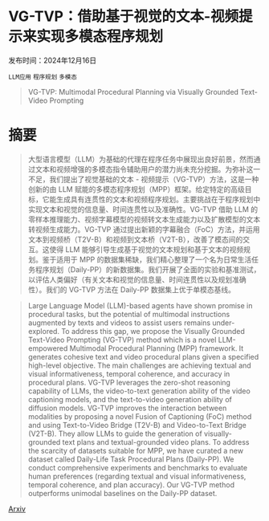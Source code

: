 # VG-TVP：借助基于视觉的文本-视频提示来实现多模态程序规划

发布时间：2024年12月16日

`LLM应用` `程序规划` `多模态`

> VG-TVP: Multimodal Procedural Planning via Visually Grounded Text-Video Prompting

# 摘要

> 大型语言模型（LLM）为基础的代理在程序任务中展现出良好前景，然而通过文本和视频增强的多模态指令辅助用户的潜力尚未充分挖掘。为弥补这一不足，我们提出了视觉基础的文本 - 视频提示（VG-TVP）方法，这是一种创新的由 LLM 赋能的多模态程序规划（MPP）框架。给定特定的高级目标，它能生成具有连贯性的文本和视频程序规划。主要挑战在于程序规划中实现文本和视觉的信息量、时间连贯性以及准确性。VG-TVP 借助 LLM 的零样本推理能力、视频字幕模型的视频转文本生成能力以及扩散模型的文本转视频生成能力。VG-TVP 通过提出新颖的字幕融合（FoC）方法，并运用文本到视频桥（T2V-B）和视频到文本桥（V2T-B），改善了模态间的交互。这使得 LLM 能够引导生成基于视觉的文本规划和基于文本的视频规划。鉴于适用于 MPP 的数据集稀缺，我们精心整理了一个名为日常生活任务程序规划（Daily-PP）的新数据集。我们开展了全面的实验和基准测试，以评估人类偏好（有关文本和视觉的信息量、时间连贯性以及规划准确性）。我们的 VG-TVP 方法在 Daily-PP 数据集上优于单模态基线。

> Large Language Model (LLM)-based agents have shown promise in procedural tasks, but the potential of multimodal instructions augmented by texts and videos to assist users remains under-explored. To address this gap, we propose the Visually Grounded Text-Video Prompting (VG-TVP) method which is a novel LLM-empowered Multimodal Procedural Planning (MPP) framework. It generates cohesive text and video procedural plans given a specified high-level objective. The main challenges are achieving textual and visual informativeness, temporal coherence, and accuracy in procedural plans. VG-TVP leverages the zero-shot reasoning capability of LLMs, the video-to-text generation ability of the video captioning models, and the text-to-video generation ability of diffusion models. VG-TVP improves the interaction between modalities by proposing a novel Fusion of Captioning (FoC) method and using Text-to-Video Bridge (T2V-B) and Video-to-Text Bridge (V2T-B). They allow LLMs to guide the generation of visually-grounded text plans and textual-grounded video plans. To address the scarcity of datasets suitable for MPP, we have curated a new dataset called Daily-Life Task Procedural Plans (Daily-PP). We conduct comprehensive experiments and benchmarks to evaluate human preferences (regarding textual and visual informativeness, temporal coherence, and plan accuracy). Our VG-TVP method outperforms unimodal baselines on the Daily-PP dataset.

[Arxiv](https://arxiv.org/abs/2412.11621)